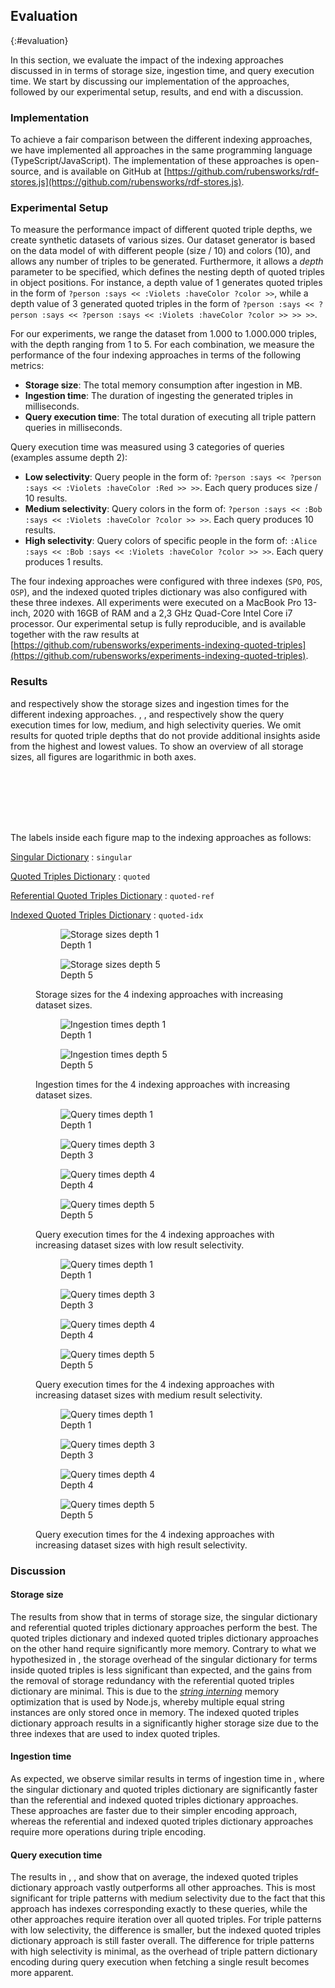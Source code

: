 ## Evaluation
{:#evaluation}

In this section, we evaluate the impact of the indexing approaches discussed in [](#approaches)
in terms of storage size, ingestion time, and query execution time.
We start by discussing our implementation of the approaches,
followed by our experimental setup, results,
and end with a discussion.

### Implementation

To achieve a fair comparison between the different indexing approaches,
we have implemented all approaches in the same programming language (TypeScript/JavaScript).
The implementation of these approaches is open-source,
and is available on GitHub at [https://github.com/rubensworks/rdf-stores.js](https://github.com/rubensworks/rdf-stores.js).

### Experimental Setup

To measure the performance impact of different quoted triple depths,
we create synthetic datasets of various sizes.
Our dataset generator is based on the data model of [](#use-case) with different people (size / 10) and colors (10),
and allows any number of triples to be generated.
Furthermore, it allows a *depth* parameter to be specified, which defines the nesting depth of quoted triples in object positions.
For instance, a depth value of 1 generates quoted triples in the form of `?person :says << :Violets :haveColor ?color >>`,
while a depth value of 3 generated quoted triples in the form of `?person :says << ?person :says << ?person :says << :Violets :haveColor ?color >> >> >>`.

For our experiments, we range the dataset from 1.000 to 1.000.000 triples,
with the depth ranging from 1 to 5.
For each combination, we measure the performance of the four indexing approaches in terms of the following metrics:

* **Storage size**: The total memory consumption after ingestion in MB.
* **Ingestion time**: The duration of ingesting the generated triples in milliseconds.
* **Query execution time**: The total duration of executing all triple pattern queries in milliseconds.

Query execution time was measured using 3 categories of queries (examples assume depth 2):

* **Low selectivity**: Query people in the form of: `?person :says << ?person :says << :Violets :haveColor :Red >> >>`. Each query produces size / 10 results.
* **Medium selectivity**: Query colors in the form of: `?person :says << :Bob :says << :Violets :haveColor ?color >> >>`. Each query produces 10 results.
* **High selectivity**: Query colors of specific people in the form of: `:Alice :says << :Bob :says << :Violets :haveColor ?color >> >>`. Each query produces 1 results.

The four indexing approaches were configured with three indexes (`SPO`, `POS`, `OSP`),
and the indexed quoted triples dictionary was also configured with these three indexes.
All experiments were executed on a MacBook Pro 13-inch, 2020 with 16GB of RAM and a 2,3 GHz Quad-Core Intel Core i7 processor.
Our experimental setup is fully reproducible, and is available together with the raw results at
[https://github.com/rubensworks/experiments-indexing-quoted-triples](https://github.com/rubensworks/experiments-indexing-quoted-triples).

### Results

[](#figure-results-ingest-size) and [](#figure-results-ingest-time) respectively show the storage sizes and ingestion times
for the different indexing approaches.
[](#figure-results-query-low), [](#figure-results-query-med), and [](#figure-results-query-high)
respectively show the query execution times for low, medium, and high selectivity queries.
We omit results for quoted triple depths that do not provide additional insights aside from the highest and lowest values.
To show an overview of all storage sizes, all figures are logarithmic in both axes.

<span class="placeholder printonly">
<span style="display: block; height: 6em;"></span>
<!-- This is a dummy placeholder -->
</span>

The labels inside each figure map to the indexing approaches as follows:

[Singular Dictionary](#singular-dictionary)
: `singular`

[Quoted Triples Dictionary](#quoted-triples-dictionary)
: `quoted`

[Referential Quoted Triples Dictionary](#referential-quoted-triples-dictionary)
: `quoted-ref`

[Indexed Quoted Triples Dictionary](#indexed-quoted-triples-dictionary)
: `quoted-idx`

<figure id="figure-results-ingest-size" class="results-sidebyside">

<figure id="figure-results-ingest-size-1" class="subfigure">
<img src="img/experiments/results-ingest-size-1.svg" alt="Storage sizes depth 1">
<figcaption markdown="block">
Depth 1
</figcaption>
</figure>

<figure id="figure-results-ingest-size-5" class="subfigure">
<img src="img/experiments/results-ingest-size-5.svg" alt="Storage sizes depth 5">
<figcaption markdown="block">
Depth 5
</figcaption>
</figure>

<figcaption markdown="block">
Storage sizes for the 4 indexing approaches with increasing dataset sizes.
</figcaption>
</figure>


<figure id="figure-results-ingest-time" class="results-sidebyside">

<figure id="figure-results-ingest-time-1" class="subfigure">
<img src="img/experiments/results-ingest-time-1.svg" alt="Ingestion times depth 1">
<figcaption markdown="block">
Depth 1
</figcaption>
</figure>

<figure id="figure-results-ingest-time-5" class="subfigure">
<img src="img/experiments/results-ingest-time-5.svg" alt="Ingestion times depth 5">
<figcaption markdown="block">
Depth 5
</figcaption>
</figure>

<figcaption markdown="block">
Ingestion times for the 4 indexing approaches with increasing dataset sizes.
</figcaption>
</figure>


<figure id="figure-results-query-low" class="results-sidebyside">

<figure id="figure-results-query-low-1" class="subfigure">
<img src="img/experiments/results-query-low-1.svg" alt="Query times depth 1">
<figcaption markdown="block">
Depth 1
</figcaption>
</figure>

<figure id="figure-results-query-low-3" class="subfigure">
<img src="img/experiments/results-query-low-3.svg" alt="Query times depth 3">
<figcaption markdown="block">
Depth 3
</figcaption>
</figure>

<figure id="figure-results-query-low-4" class="subfigure">
<img src="img/experiments/results-query-low-4.svg" alt="Query times depth 4">
<figcaption markdown="block">
Depth 4
</figcaption>
</figure>

<figure id="figure-results-query-low-5" class="subfigure">
<img src="img/experiments/results-query-low-5.svg" alt="Query times depth 5">
<figcaption markdown="block">
Depth 5
</figcaption>
</figure>

<figcaption markdown="block">
Query execution times for the 4 indexing approaches with increasing dataset sizes with low result selectivity.
</figcaption>
</figure>


<figure id="figure-results-query-med" class="results-sidebyside">

<figure id="figure-results-query-med-1" class="subfigure">
<img src="img/experiments/results-query-med-1.svg" alt="Query times depth 1">
<figcaption markdown="block">
Depth 1
</figcaption>
</figure>

<figure id="figure-results-query-med-3" class="subfigure">
<img src="img/experiments/results-query-med-3.svg" alt="Query times depth 3">
<figcaption markdown="block">
Depth 3
</figcaption>
</figure>

<figure id="figure-results-query-med-4" class="subfigure">
<img src="img/experiments/results-query-med-4.svg" alt="Query times depth 4">
<figcaption markdown="block">
Depth 4
</figcaption>
</figure>

<figure id="figure-results-query-med-5" class="subfigure">
<img src="img/experiments/results-query-med-5.svg" alt="Query times depth 5">
<figcaption markdown="block">
Depth 5
</figcaption>
</figure>

<figcaption markdown="block">
Query execution times for the 4 indexing approaches with increasing dataset sizes with medium result selectivity.
</figcaption>
</figure>


<figure id="figure-results-query-high" class="results-sidebyside">

<figure id="figure-results-query-high-1" class="subfigure">
<img src="img/experiments/results-query-high-1.svg" alt="Query times depth 1">
<figcaption markdown="block">
Depth 1
</figcaption>
</figure>

<figure id="figure-results-query-high-3" class="subfigure">
<img src="img/experiments/results-query-high-3.svg" alt="Query times depth 3">
<figcaption markdown="block">
Depth 3
</figcaption>
</figure>

<figure id="figure-results-query-high-4" class="subfigure">
<img src="img/experiments/results-query-high-4.svg" alt="Query times depth 4">
<figcaption markdown="block">
Depth 4
</figcaption>
</figure>

<figure id="figure-results-query-high-5" class="subfigure">
<img src="img/experiments/results-query-high-5.svg" alt="Query times depth 5">
<figcaption markdown="block">
Depth 5
</figcaption>
</figure>

<figcaption markdown="block">
Query execution times for the 4 indexing approaches with increasing dataset sizes with high result selectivity.
</figcaption>
</figure>

### Discussion

#### Storage size

The results from [](#figure-results-ingest-size) show that in terms of storage size,
the singular dictionary and referential quoted triples dictionary approaches perform the best.
The quoted triples dictionary and indexed quoted triples dictionary approaches on the other hand require significantly more memory.
Contrary to what we hypothesized in [](#approaches), the storage overhead of the singular dictionary for terms inside quoted triples
is less significant than expected, and the gains from the removal of storage redundancy with the referential quoted triples dictionary are minimal.
This is due to the [*string interning*](https://www.zhenghao.io/posts/javascript-memory) memory optimization that is used by Node.js,
whereby multiple equal string instances are only stored once in memory.
The indexed quoted triples dictionary approach results in a significantly higher storage size due to the three indexes that are used to index quoted triples.

#### Ingestion time

As expected, we observe similar results in terms of ingestion time in [](#figure-results-ingest-time),
where the singular dictionary and quoted triples dictionary are significantly faster than the referential and indexed quoted triples dictionary approaches.
These approaches are faster due to their simpler encoding approach,
whereas the referential and indexed quoted triples dictionary approaches require more operations during triple encoding.

#### Query execution time

The results in [](#figure-results-query-low), [](#figure-results-query-med), and [](#figure-results-query-high)
show that on average, the indexed quoted triples dictionary approach vastly outperforms all other approaches.
This is most significant for triple patterns with medium selectivity due to the fact that this approach
has indexes corresponding exactly to these queries, while the other approaches require iteration over all quoted triples.
For triple patterns with low selectivity, the difference is smaller, but the indexed quoted triples dictionary approach is still faster overall.
The difference for triple patterns with high selectivity is minimal,
as the overhead of triple pattern dictionary encoding during query execution
when fetching a single result becomes more apparent.
